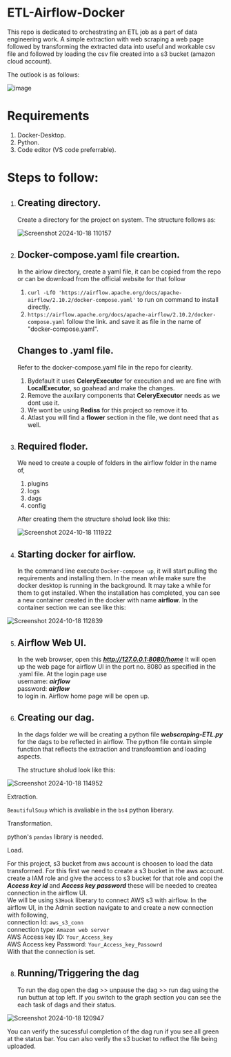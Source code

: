 # ETL-Airflow-Docker

This repo is dedicated to orchestrating an ETL job as a part of data engineering work. 
A simple extraction with web scraping a web page  followed by transforming the extracted data into useful and workable csv file and followed by loading the csv file created into a s3 bucket (amazon cloud account).

The outlook is as follows:

![image](https://github.com/user-attachments/assets/97aaf7c2-228a-4338-9167-47e94c695190)




# Requirements
1. Docker-Desktop.
2. Python.
3. Code editor (VS code preferrable).

# Steps to follow:
1. ## Creating directory.
   Create a directory for the project on system.
   The structure follows as:


   ![Screenshot 2024-10-18 110157](https://github.com/user-attachments/assets/445ac86b-ba1b-437b-a4c5-fb78dd55928c)



2. ## Docker-compose.yaml file creartion.
   In the airlow directory, create a yaml file, it can be copied from the repo 
   or can be download from the official website for that follow
   1. `curl -LfO 'https://airflow.apache.org/docs/apache-airflow/2.10.2/docker-compose.yaml'`     to run on command to install directly.
   2. `https://airflow.apache.org/docs/apache-airflow/2.10.2/docker-compose.yaml`   follow the link.
   and save it as file in the name of "docker-compose.yaml".

   ## Changes to .yaml file.
   Refer to the docker-compose.yaml file in the repo for clearity.
   1. Bydefault it uses **CeleryExecutor** for execution and we are fine with **LocalExecutor**, so goahead and make the changes.
   2. Remove the auxilary components that **CeleryExecutor** needs as we dont use it.
   3. We wont be using **Rediss** for this project so remove it to.
   4. Atlast you will find a **flower** section in the file, we dont need that as well.

3. ## Required floder.
   We need to create a couple of folders in the airflow folder in the name of,
   1. plugins
   2. logs
   3. dags
   4. config

   After creating them the structure sholud look like this:
   
   ![Screenshot 2024-10-18 111922](https://github.com/user-attachments/assets/696fa361-8af8-40dd-8775-de5750195d5c)


4. ## Starting docker for airflow.
   In the command line execute `Docker-compose up`, it will start pulling the requirements and installing them.
   In the mean while make sure the docker desktop is running in the background.
   It may take a while for them to get installed. When the installation has completed, you can see a new container created in the docker with name **airflow**.
   In the container section we can see like this:

  ![Screenshot 2024-10-18 112839](https://github.com/user-attachments/assets/7f853717-e49e-4a4d-b3ff-ee2a9ab7c549)


5. ## Airflow Web UI.
   In the web browser, open this ***http://127.0.0.1:8080/home***
   It will open up the web page for airflow UI in the port no. 8080  as specified in the .yaml file.
   At the login page use <br>
   username: ***airflow*** <br>
   password: ***airflow*** <br>
   to login in. Airflow home page will be open up.

6. ## Creating our dag.
   In the dags folder we will be creating a python file ***webscraping-ETL.py*** for the dags to be reflected in airflow.
   The python file contain simple function that reflects the extraction and transfoamtion and loading aspects.

   The structure sholud look like this:
   
  ![Screenshot 2024-10-18 114952](https://github.com/user-attachments/assets/02637358-1ee1-4150-9fed-83d97054f1db)


   Extraction. <br>
   
 `BeautifulSoup` which is avaliable in the `bs4` python liberary.
   
  Transformation. <br>
    
  python's `pandas` library is needed.  <br>
   
   Load. <br>
    
   For this project, s3 bucket from aws account is choosen to load the data transformed.
   For this first we need to create a s3 bucket in the aws account. <br>
   create a IAM role and give the access to s3 bucket for that role and copi the ***Access key id*** and ***Access key password***  these will be needed to createa connection in the airflow UI. <br>
   We will be using `S3Hook` liberary to connect AWS s3 with airflow.
   In the airflow UI, in the Admin section navigate to and create a new connection with following, <br>
   connection Id: `aws_s3_conn` <br>
   connection type: `Amazon web server` <br>
   AWS Access key ID: `Your_Access_key` <br>
   AWS Access key Password: `Your_Access_key_Passowrd` <br>
   With that the connection is set.
   
8. ## Running/Triggering the dag
   To run the dag open the dag >> unpause the dag  >> run dag using the run buttun at top left.
   If you switch to the graph section you can see the each task of dags and their status.


![Screenshot 2024-10-18 120947](https://github.com/user-attachments/assets/0d95bfce-3e05-453c-b4c2-b0588523f2ee)


   

   You can verify the sucessful completion of the dag run if you see all green at the status bar.
   You can also verify the s3 bucket to reflect the file being uploaded.
     
   
   
